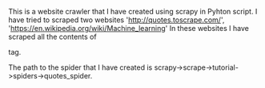 This is a website crawler that I have created using scrapy in Pyhton script.
I have  tried to scraped two websites 'http://quotes.toscrape.com/', 'https://en.wikipedia.org/wiki/Machine_learning'
In these websites I have scraped all the contents of <p>tag.

The path to the spider that I have created is scrapy->scrape->tutorial->spiders->quotes_spider.
